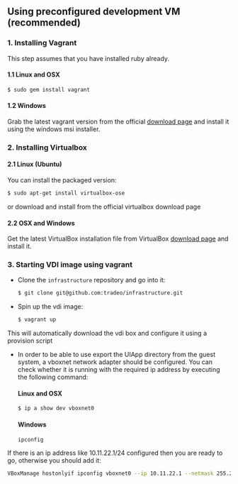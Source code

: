 ## Using preconfigured development VM (recommended)

### 1. Installing Vagrant

This step assumes that you have installed ruby already.

#### 1.1 Linux and OSX

```bash
$ sudo gem install vagrant 
```

#### 1.2 Windows

Grab the latest vagrant version from the official [download page](http://downloads.vagrantup.com/)
and install it using the windows msi installer.

### 2. Installing Virtualbox

#### 2.1 Linux (Ubuntu)

You can install the packaged version:

```bash
$ sudo apt-get install virtualbox-ose
```

or download and install from the official virtualbox download page

#### 2.2 OSX and Windows

Get the latest VirtualBox installation file from VirtualBox [download page](https://www.virtualbox.org/wiki/Downloads)
and install it.

### 3. Starting VDI image using vagrant

* Clone the `infrastructure` repository and go into it:

    ```bash
    $ git clone git@github.com:tradeo/infrastructure.git
    ```

* Spin up the vdi image:

    ```bash
    $ vagrant up
    ```

This will automatically download the vdi box and configure it using a provision script

* In order to be able to use export the UIApp directory from the guest system, a vboxnet network adapter
should be configured. You can check whether it is running with the required ip address by executing the
following command:

    #### Linux and OSX
    
    ```bash
    $ ip a show dev vboxnet0
    ```

    #### Windows

    ```bash
    ipconfig
    ```

If there is an ip address like 10.11.22.1/24 configured then you are ready to go,
otherwise you should add it:

```bash
VBoxManage hostonlyif ipconfig vboxnet0 --ip 10.11.22.1 --netmask 255.255.255.0
```

